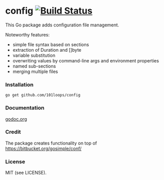 config [![Build Status](https://secure.travis-ci.org/101loops/config.png)](https://travis-ci.org/101loops/config)
======

This Go package adds configuration file management.

Noteworthy features:
- simple file syntax based on sections
- extraction of Duration and []byte
- variable substitution
- overwriting values by command-line args and environment properties
- named sub-sections
- merging multiple files


### Installation
`go get github.com/101loops/config`

### Documentation
[godoc.org](http://godoc.org/github.com/101loops/config)

### Credit
The package creates functionality on top of https://bitbucket.org/gosimple/conf/

### License
MIT (see LICENSE).
